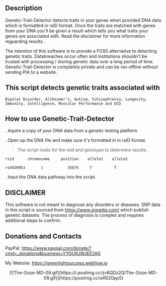 ## Description
Genetic-Trait-Detector detects traits in your genes when provided DNA data which is formatted in rsID format. Once the traits are matched with genes from your DNA you'll be given a result which tells you what traits your genes are associated with. Read the disclaimer for more information reguarding results.

The intention of this software is to provide a FOSS alternative to detecting genetic traits. Databreaches occur often and institutions shouldn't be trusted with processing / storing genetic data over a long period of time. Genetic-Trait-Detector is completely private and can be ran offline without sending PIA to a website.

## This script detects genetic traits associated with 
```
Bipolar Disorder, Alzheimer's, Autism, Schizophrenia, Longevity, Immunity, Intelligence, Muscular Performance and OCD 
```
## How to use Genetic-Trait-Detector

. Aquire a copy of your DNA data from a genetic testing platform.

. Open up the DNA file and make sure it's formatted in in rsID format. 
> The script looks for the rsid and genotype to determine results.

    rsid      chromosome     position    allele1	allele2

    rs5030953       1           35675     T          T
 
. Input the DNA data pathway into the script.

## DISCLAIMER
This software is not meant to diagnose any disorders or diseases. SNP data in this script is sourced from https://www.snpedia.com/ which publish genetic datasets. The process of diagnosis is complex and requires additional steps to confirm. 

## Donations and Contacts
PayPal: https://www.paypal.com/donate/?cmd=_donations&business=YYGU9JWJEE2AG

My Website: https://greenlightsuccess.webflow.io

<p align="center"> 
    [![The-Ooze-MD-09.gif](https://i.postimg.cc/zv6QDz2Q/The-Ooze-MD-09.gif)](https://postimg.cc/wR520pp5)

